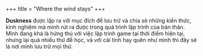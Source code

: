 +++
title = "Where the wind stays"
+++

**Duskness** được lập ra với mục đích để lưu trữ và chia sẻ những kiến thức, kinh nghiệm mà mình rút ra được trong quá trình lập trình của bản thân. Mình đang khá là hứng thú với việc lập trình game tại thời điểm hiện tại, nhưng lại quá nhiều thứ để học, và với cái tính hay quên như mình thì đây sẽ là nơi mình lưu trữ mọi thứ.
